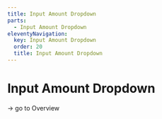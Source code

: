 ```yaml
---
title: Input Amount Dropdown
parts:
  - Input Amount Dropdown
eleventyNavigation:
  key: Input Amount Dropdown
  order: 20
  title: Input Amount Dropdown
---
```


# Input Amount Dropdown

-> go to Overview

